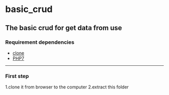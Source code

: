 # basic_crud

## The basic crud for get data from use

### Requirement dependencies
* [clone](#)
* [PHP7](#)

***

### First step 

1.clone it from browser to the computer
2.extract this folder